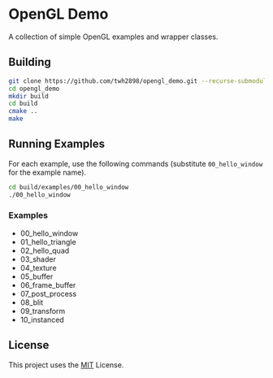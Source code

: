 # OpenGL Demo

A collection of simple OpenGL examples and wrapper classes.

## Building

```sh
git clone https://github.com/twh2898/opengl_demo.git --recurse-submodules
cd opengl_demo
mkdir build
cd build
cmake ..
make
```

## Running Examples

For each example, use the following commands (substitute `00_hello_window` for
the example name).

```sh
cd build/examples/00_hello_window
./00_hello_window
```

### Examples

- 00_hello_window
- 01_hello_triangle
- 02_hello_quad
- 03_shader
- 04_texture
- 05_buffer
- 06_frame_buffer
- 07_post_process
- 08_blit
- 09_transform
- 10_instanced

## License

This project uses the [MIT](LICENSE) License.